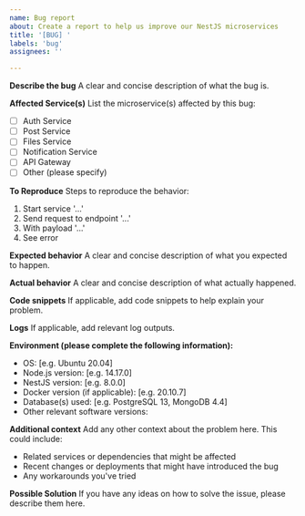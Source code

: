 ```yaml
---
name: Bug report
about: Create a report to help us improve our NestJS microservices
title: '[BUG] '
labels: 'bug'
assignees: ''

---
```


**Describe the bug**
A clear and concise description of what the bug is.

**Affected Service(s)**
List the microservice(s) affected by this bug:
- [ ] Auth Service
- [ ] Post Service
- [ ] Files Service
- [ ] Notification Service
- [ ] API Gateway
- [ ] Other (please specify)

**To Reproduce**
Steps to reproduce the behavior:
1. Start service '...'
2. Send request to endpoint '...'
3. With payload '...'
4. See error

**Expected behavior**
A clear and concise description of what you expected to happen.

**Actual behavior**
A clear and concise description of what actually happened.

**Code snippets**
If applicable, add code snippets to help explain your problem.

**Logs**
If applicable, add relevant log outputs.

**Environment (please complete the following information):**
 - OS: [e.g. Ubuntu 20.04]
 - Node.js version: [e.g. 14.17.0]
 - NestJS version: [e.g. 8.0.0]
 - Docker version (if applicable): [e.g. 20.10.7]
 - Database(s) used: [e.g. PostgreSQL 13, MongoDB 4.4]
 - Other relevant software versions:

**Additional context**
Add any other context about the problem here. This could include:
- Related services or dependencies that might be affected
- Recent changes or deployments that might have introduced the bug
- Any workarounds you've tried

**Possible Solution**
If you have any ideas on how to solve the issue, please describe them here.